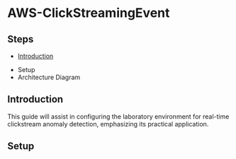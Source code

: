 # AWS-ClickStreamingEvent
## Steps
- [Introduction](##introduction)
* Setup
* Architecture Diagram

## Introduction
This guide will assist in configuring the laboratory environment for real-time clickstream anomaly detection, emphasizing its practical application.

## Setup
